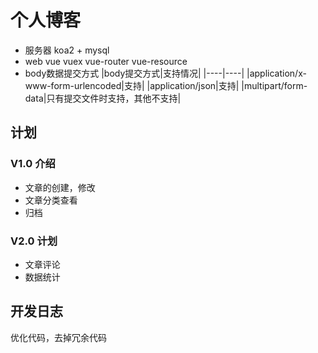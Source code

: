 # 个人博客

- 服务器
koa2 + mysql
- web
vue  vuex  vue-router  vue-resource
- body数据提交方式
|body提交方式|支持情况|
|----|----|
|application/x-www-form-urlencoded|支持|
|application/json|支持|
|multipart/form-data|只有提交文件时支持，其他不支持|

## 计划
### V1.0 介绍
- 文章的创建，修改
- 文章分类查看
- 归档
### V2.0 计划
- 文章评论
- 数据统计

## 开发日志
优化代码，去掉冗余代码
